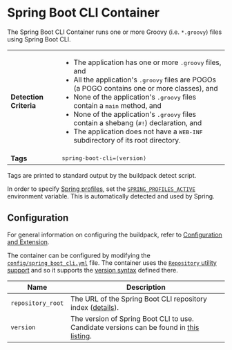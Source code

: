 # Spring Boot CLI Container
The Spring Boot CLI Container runs one or more Groovy (i.e. `*.groovy`) files using Spring Boot CLI.

<table>
  <tr>
    <td><strong>Detection Criteria</strong></td>
    <td><ul>
      <li>The application has one or more <tt>.groovy</tt> files, and</li>
      <li>All the application's <tt>.groovy</tt> files are POGOs (a POGO contains one or more classes), and</li>
      <li>None of the application's <tt>.groovy</tt> files contain a <tt>main</tt> method, and</li>
      <li>None of the application's <tt>.groovy</tt> files contain a shebang (<tt>#!</tt>) declaration, and</li>
      <li>The application does not have a <tt>WEB-INF</tt> subdirectory of its root directory.</li>
    </ul></td>
  </tr>
  <tr>
    <td><strong>Tags</strong></td>
    <td><tt>spring-boot-cli=&lang;version&rang;</tt></td>
  </tr>
</table>
Tags are printed to standard output by the buildpack detect script.

In order to specify [Spring profiles][], set the [`SPRING_PROFILES_ACTIVE`][] environment variable.  This is automatically detected and used by Spring.

## Configuration
For general information on configuring the buildpack, refer to [Configuration and Extension][].

The container can be configured by modifying the [`config/spring_boot_cli.yml`][] file.  The container uses the [`Repository` utility support][repositories] and so it supports the [version syntax][] defined there.

| Name | Description
| ---- | -----------
| `repository_root` | The URL of the Spring Boot CLI repository index ([details][repositories]).
| `version` | The version of Spring Boot CLI to use. Candidate versions can be found in [this listing][].

[Configuration and Extension]: ../README.md#configuration-and-extension
[`config/spring_boot_cli.yml`]: ../config/spring_boot_cli.yml
[repositories]: extending-repositories.md
[Spring profiles]:http://blog.springsource.com/2011/02/14/spring-3-1-m1-introducing-profile/
[`SPRING_PROFILES_ACTIVE`]: http://static.springsource.org/spring/docs/3.1.x/javadoc-api/org/springframework/core/env/AbstractEnvironment.html#ACTIVE_PROFILES_PROPERTY_NAME
[this listing]: http://download.pivotal.io.s3.amazonaws.com/spring-boot-cli/index.yml
[version syntax]: extending-repositories.md#version-syntax-and-ordering
